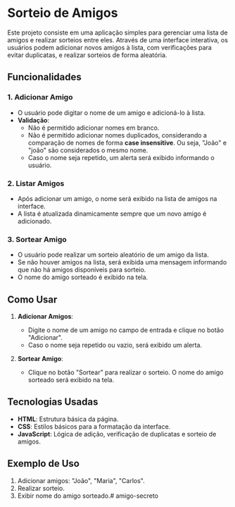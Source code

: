 # Sorteio de Amigos

Este projeto consiste em uma aplicação simples para gerenciar uma lista de amigos e realizar sorteios entre eles. Através de uma interface interativa, os usuários podem adicionar novos amigos à lista, com verificações para evitar duplicatas, e realizar sorteios de forma aleatória.

## Funcionalidades

### 1. **Adicionar Amigo**
   - O usuário pode digitar o nome de um amigo e adicioná-lo à lista.
   - **Validação**:
     - Não é permitido adicionar nomes em branco.
     - Não é permitido adicionar nomes duplicados, considerando a comparação de nomes de forma **case insensitive**. Ou seja, "João" e "joão" são considerados o mesmo nome.
     - Caso o nome seja repetido, um alerta será exibido informando o usuário.

### 2. **Listar Amigos**
   - Após adicionar um amigo, o nome será exibido na lista de amigos na interface.
   - A lista é atualizada dinamicamente sempre que um novo amigo é adicionado.

### 3. **Sortear Amigo**
   - O usuário pode realizar um sorteio aleatório de um amigo da lista.
   - Se não houver amigos na lista, será exibida uma mensagem informando que não há amigos disponíveis para sorteio.
   - O nome do amigo sorteado é exibido na tela.

## Como Usar

1. **Adicionar Amigos**:
   - Digite o nome de um amigo no campo de entrada e clique no botão "Adicionar".
   - Caso o nome seja repetido ou vazio, será exibido um alerta.

2. **Sortear Amigo**:
   - Clique no botão "Sortear" para realizar o sorteio. O nome do amigo sorteado será exibido na tela.

## Tecnologias Usadas

- **HTML**: Estrutura básica da página.
- **CSS**: Estilos básicos para a formatação da interface.
- **JavaScript**: Lógica de adição, verificação de duplicatas e sorteio de amigos.

## Exemplo de Uso

1. Adicionar amigos: "João", "Maria", "Carlos".
2. Realizar sorteio.
3. Exibir nome do amigo sorteado.# amigo-secreto
